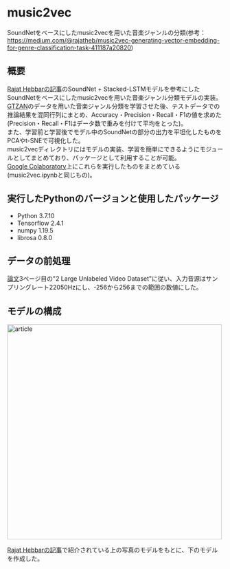 # music2vec
SoundNetをベースにしたmusic2vecを用いた音楽ジャンルの分類(参考：https://medium.com/@rajatheb/music2vec-generating-vector-embedding-for-genre-classification-task-411187a20820)

## 概要
[Rajat Hebbarの記事](https://medium.com/@rajatheb/music2vec-generating-vector-embedding-for-genre-classification-task-411187a20820)のSoundNet + Stacked-LSTMモデルを参考にしたSoundNetをベースにしたmusic2vecを用いた音楽ジャンル分類モデルの実装。  
[GTZAN](http://opihi.cs.uvic.ca/sound/genres.tar.gz)のデータを用いた音楽ジャンル分類を学習させた後、テストデータでの推論結果を混同行列にまとめ、Accuracy・Precision・Recall・F1の値を求めた(Precision・Recall・F1はデータ数で重みを付けて平均をとった)。  
また、学習前と学習後でモデル中のSoundNetの部分の出力を平坦化したものをPCAやt-SNEで可視化した。  
music2vecディレクトリにはモデルの実装、学習を簡単にできるようにモジュールとしてまとめており、パッケージとして利用することが可能。  
[Google Colaboratory](https://colab.research.google.com/drive/1TlhN6ZW9ytXwIsxFFB0fYdUSfuz5DwLz?usp=sharing)上にこれらを実行したものをまとめている(music2vec.ipynbと同じもの)。

## 実行したPythonのバージョンと使用したパッケージ

- Python 3.7.10
- Tensorflow 2.4.1
- numpy 1.19.5
- librosa 0.8.0

## データの前処理
[論文](https://arxiv.org/pdf/1610.09001.pdf)3ページ目の"2 Large Unlabeled Video Dataset"に従い、入力音源はサンプリングレート22050Hzにし、-256から256までの範囲の数値にした。

## モデルの構成
<img width="500" alt="article" src="https://user-images.githubusercontent.com/74399610/115914638-2ca15480-a4ad-11eb-9c66-c4eccfb0dfd5.png">

[Rajat Hebbarの記事](https://medium.com/@rajatheb/music2vec-generating-vector-embedding-for-genre-classification-task-411187a20820)で紹介されている上の写真のモデルをもとに、下のモデルを作成した。
